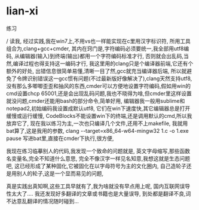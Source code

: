 # lian-xi
练习


/
读我,
经过实践,我在win7上,不用vs也一样能实现在c里用汉字标识符,
所用工具组合为,clang+gcc+cmder,
其内在窍门是,字符编码必须要统一,我全部用utf8编码,
从编辑器(输入)到终端(输出)都用一个字符编码标准才行,
否则就会出乱码,当然,编译过程也得支持这一编码才行,
我这里用的clang只是个编译器前端,它还有个额外的好处,
出错信息很简单易懂,清晰一目了然,gcc就充当编译器后端,
所以就避免了令牌识别错误这一gcc惯有问题(不过最新版好像解决了),clang天然支持utf8,没有那么多唧唧歪歪和抽风的东西,cmder可以方便地设置字符编码,假如用win的cmd设置chcp 65001,还是会出现乱码问题,我也不晓得为啥,但cmder里这样设置就没问题,cmder还能用bash的部分命令,简单好用,
编辑器我一般用sublime和notepad2,初始编码我设置成默认utf8,
它们在win下速度快,其它编辑器总是打开缓慢或运行缓慢,
CodeBlocks不能设置win下的终端,还是调用默认的cmd,所以我放弃它了,
现在我以练习为主,一次也只编译几个文件,还用不上makefile,
我就用bat算了,这是我用的参数,
clang --target=x86_64-w64-mingw32 1.c -o 1.exe
pause
写进bat里,直接在cmder下执行,很方便,

我现在练习临摹别人的代码,我发现一个致命的问题就是,
英文字母缩写,那些函数名变量名,完全不知道什么意思,
完全不像汉字一样见名知意,我想这就是生态问题吧,
这已经形成了某种固化,它被固化在以字母符号为主的文化圈内,
自己造轮子还是用别人的轮子,这是一个显而易见的问题,

真是实践出真知啊,这些工具早就有了,我为啥就没有早点用上呢,
国内互联网误导性太大了....
我还发现好多翻译的文章或书籍也是大量误导,
到处都是翻译不良,词不达意乱翻译的情况随时碰到...
